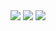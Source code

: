 <img src="https://capsule-render.vercel.app/api?type=waving&color=538c8f&height=150&section=header&text=TravelBook&fontSize=25" />

<img src="https://capsule-render.vercel.app/api?type=waving&color=BDBDC8&height=150&section=header" />
<img src="https://capsule-render.vercel.app/api?type=waving&color=BDBDC8&height=150&section=footer" />
